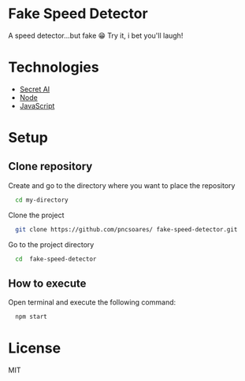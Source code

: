 # Fake Speed Detector

A speed detector...but fake 😁 Try it, i bet you'll laugh!

# Technologies

- [Secret AI](./)
- [Node](https://nodejs.org/en/docs/)
- [JavaScript](https://developer.mozilla.org/en-US/docs/Web/JavaScript)

# Setup

## Clone repository

Create and go to the directory where you want to place the repository

```bash
  cd my-directory
```

Clone the project

```bash
  git clone https://github.com/pncsoares/ fake-speed-detector.git
```

Go to the project directory

```bash
  cd  fake-speed-detector
```

## How to execute

Open terminal and execute the following command:

```bash
  npm start
```

# License

MIT